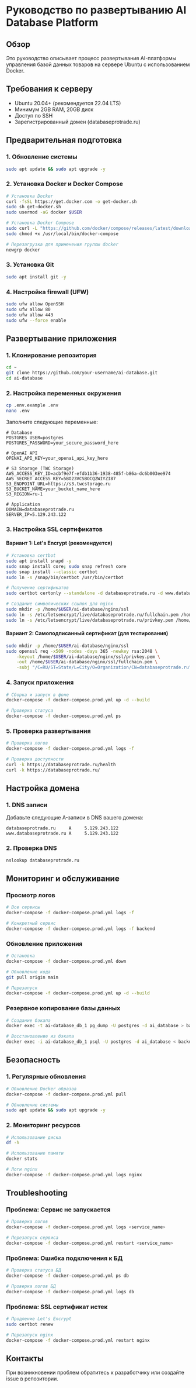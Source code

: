 # Руководство по развертыванию AI Database Platform

## Обзор
Это руководство описывает процесс развертывания AI-платформы управления базой данных товаров на сервере Ubuntu с использованием Docker.

## Требования к серверу
- Ubuntu 20.04+ (рекомендуется 22.04 LTS)
- Минимум 2GB RAM, 20GB диск
- Доступ по SSH
- Зарегистрированный домен (databaseprotrade.ru)

## Предварительная подготовка

### 1. Обновление системы
```bash
sudo apt update && sudo apt upgrade -y
```

### 2. Установка Docker и Docker Compose
```bash
# Установка Docker
curl -fsSL https://get.docker.com -o get-docker.sh
sudo sh get-docker.sh
sudo usermod -aG docker $USER

# Установка Docker Compose
sudo curl -L "https://github.com/docker/compose/releases/latest/download/docker-compose-$(uname -s)-$(uname -m)" -o /usr/local/bin/docker-compose
sudo chmod +x /usr/local/bin/docker-compose

# Перезагрузка для применения группы docker
newgrp docker
```

### 3. Установка Git
```bash
sudo apt install git -y
```

### 4. Настройка firewall (UFW)
```bash
sudo ufw allow OpenSSH
sudo ufw allow 80
sudo ufw allow 443
sudo ufw --force enable
```

## Развертывание приложения

### 1. Клонирование репозитория
```bash
cd ~
git clone https://github.com/your-username/ai-database.git
cd ai-database
```

### 2. Настройка переменных окружения
```bash
cp .env.example .env
nano .env
```

Заполните следующие переменные:
```env
# Database
POSTGRES_USER=postgres
POSTGRES_PASSWORD=your_secure_password_here

# OpenAI API
OPENAI_API_KEY=your_openai_api_key_here

# S3 Storage (TWC Storage)
AWS_ACCESS_KEY_ID=acbf9e7f-efdb1b36-1938-485f-b86a-dc6b003ee974
AWS_SECRET_ACCESS_KEY=5BO23VCSBOCQZWIYZI87
S3_ENDPOINT_URL=https://s3.twcstorage.ru
S3_BUCKET_NAME=your_bucket_name_here
S3_REGION=ru-1

# Application
DOMAIN=databaseprotrade.ru
SERVER_IP=5.129.243.122
```

### 3. Настройка SSL сертификатов

#### Вариант 1: Let's Encrypt (рекомендуется)
```bash
# Установка certbot
sudo apt install snapd -y
sudo snap install core; sudo snap refresh core
sudo snap install --classic certbot
sudo ln -s /snap/bin/certbot /usr/bin/certbot

# Получение сертификатов
sudo certbot certonly --standalone -d databaseprotrade.ru -d www.databaseprotrade.ru

# Создание символических ссылок для nginx
sudo mkdir -p /home/$USER/ai-database/nginx/ssl
sudo ln -s /etc/letsencrypt/live/databaseprotrade.ru/fullchain.pem /home/$USER/ai-database/nginx/ssl/fullchain.pem
sudo ln -s /etc/letsencrypt/live/databaseprotrade.ru/privkey.pem /home/$USER/ai-database/nginx/ssl/privkey.pem
```

#### Вариант 2: Самоподписанный сертификат (для тестирования)
```bash
sudo mkdir -p /home/$USER/ai-database/nginx/ssl
sudo openssl req -x509 -nodes -days 365 -newkey rsa:2048 \
    -keyout /home/$USER/ai-database/nginx/ssl/privkey.pem \
    -out /home/$USER/ai-database/nginx/ssl/fullchain.pem \
    -subj "/C=RU/ST=State/L=City/O=Organization/CN=databaseprotrade.ru"
```

### 4. Запуск приложения
```bash
# Сборка и запуск в фоне
docker-compose -f docker-compose.prod.yml up -d --build

# Проверка статуса
docker-compose -f docker-compose.prod.yml ps
```

### 5. Проверка развертывания
```bash
# Проверка логов
docker-compose -f docker-compose.prod.yml logs -f

# Проверка доступности
curl -k https://databaseprotrade.ru/health
curl -k https://databaseprotrade.ru/
```

## Настройка домена

### 1. DNS записи
Добавьте следующие A-записи в DNS вашего домена:
```
databaseprotrade.ru     A     5.129.243.122
www.databaseprotrade.ru A     5.129.243.122
```

### 2. Проверка DNS
```bash
nslookup databaseprotrade.ru
```

## Мониторинг и обслуживание

### Просмотр логов
```bash
# Все сервисы
docker-compose -f docker-compose.prod.yml logs -f

# Конкретный сервис
docker-compose -f docker-compose.prod.yml logs -f backend
```

### Обновление приложения
```bash
# Остановка
docker-compose -f docker-compose.prod.yml down

# Обновление кода
git pull origin main

# Перезапуск
docker-compose -f docker-compose.prod.yml up -d --build
```

### Резервное копирование базы данных
```bash
# Создание бэкапа
docker exec -t ai-database_db_1 pg_dump -U postgres -d ai_database > backup_$(date +%Y%m%d_%H%M%S).sql

# Восстановление из бэкапа
docker exec -i ai-database_db_1 psql -U postgres -d ai_database < backup_file.sql
```

## Безопасность

### 1. Регулярные обновления
```bash
# Обновление Docker образов
docker-compose -f docker-compose.prod.yml pull

# Обновление системы
sudo apt update && sudo apt upgrade -y
```

### 2. Мониторинг ресурсов
```bash
# Использование диска
df -h

# Использование памяти
docker stats

# Логи nginx
docker-compose -f docker-compose.prod.yml logs nginx
```

## Troubleshooting

### Проблема: Сервис не запускается
```bash
# Проверка логов
docker-compose -f docker-compose.prod.yml logs <service_name>

# Перезапуск сервиса
docker-compose -f docker-compose.prod.yml restart <service_name>
```

### Проблема: Ошибка подключения к БД
```bash
# Проверка статуса БД
docker-compose -f docker-compose.prod.yml ps db

# Проверка логов БД
docker-compose -f docker-compose.prod.yml logs db
```

### Проблема: SSL сертификат истек
```bash
# Продление Let's Encrypt
sudo certbot renew

# Перезапуск nginx
docker-compose -f docker-compose.prod.yml restart nginx
```

## Контакты
При возникновении проблем обратитесь к разработчику или создайте issue в репозитории.

